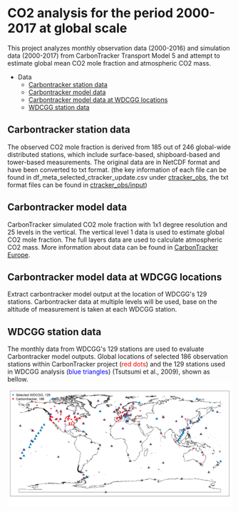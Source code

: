 
# CO2 analysis for the period 2000-2017 at global scale

This project analyzes monthly observation data (2000-2016) and simulation data (2000-2017) from CarbonTracker Transport Model 5 and attempt to estimate global mean CO2 mole fraction and atmospheric CO2 mass.

- Data
    - [Carbontracker station data](#Carbontracker_stations_selection)
    - [Carbontracker model data](#Carbontracker_model_data)
    - [Carbontracker model data at WDCGG locations](#Carbontracker_model_data_WDCGG)
    - [WDCGG station data](#WDCGG_station_data)

<a name="Carbontracker_station_data"></a>
## Carbontracker station data
The observed CO2 mole fraction is derived from 185 out of 246 global-wide distributed stations, which include surface-based, shipboard-based and tower-based measurements. The original data are in NetCDF format and have been converted to txt format. (the key information of each file can be found in df_meta_selected_ctracker_update.csv under [ctracker_obs](/output/ctracker_obs), the txt format files can be found in [ctracker_obs/input](/output/ctracker_obs)) 

<a name="Carbontracker_model_data"></a>
## Carbontracker model data
CarbonTracker simulated CO2 mole fraction with 1x1 degree resolution and 25 levels in the vertical. The vertical level 1 data is used to estimate global CO2 mole fraction. The full layers data are used to calculate atmospheric CO2 mass. More information about data can be found in [CarbonTracker Europe](https://www.carbontracker.eu/).

<a name="Carbontracker_model_data_WDCGG"></a>
## Carbontracker model data at WDCGG locations
Extract carbontracker model output at the location of WDCGG's 129 stations. Carbontracker data at multiple levels will be used, base on the altitude of measurement is taken at each WDCGG station.

<a name="WDCGG_station_data"></a>
## WDCGG station data
The monthly data from WDCGG's 129 stations are used to evaluate Carbontracker model outputs. 
Global locations of selected 186 observation stations within CarbonTracker project (<font color=red>red dots</font>) and the 129 stations used in WDCGG analysis (<font color=blue>blue triangles</font>)  (Tsutsumi et al., 2009), shown as bellow.
![measurement location](/images/observation_location.png)

